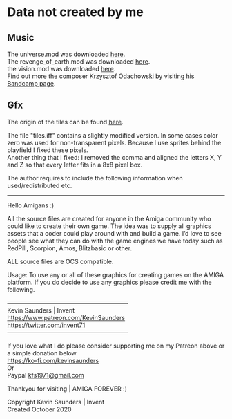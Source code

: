 # Data not created by me

## Music

The universe.mod was downloaded [here](http://janeway.exotica.org.uk/release.php?id=62457).  
The revenge_of_earth.mod was downloaded [here](http://janeway.exotica.org.uk/release.php?id=38885).  
the vision.mod was downloaded [here](http://janeway.exotica.org.uk/release.php?id=50591).  
Find out more the composer Krzysztof Odachowski by visiting his [Bandcamp page](https://soundkiller.bandcamp.com).  

## Gfx

The origin of the tiles can be found [here](https://www.patreon.com/posts/neonworld-2020-42472876).  

The file "tiles.iff" contains a slightly modified version. In some cases color zero was used for non-transparent pixels. Because I use sprites behind the playfield I fixed these pixels.  
Another thing that I fixed: I removed the comma and aligned the letters X, Y and Z so that every letter fits in a 8x8 pixel box.  

The author requires to include the following information when used/redistributed etc.  

*************************************************************************************


Hello Amigans :)  

All the source files are created for anyone in the Amiga community who could like to create their own game.  The idea was to supply all graphics assets that a coder could play around with and build a game.  I’d love to see people see what they can do with the game engines we have today such as RedPill, Scorpion, Amos, Blitzbasic or other.  

ALL source files are OCS compatible.   

Usage:  To use any or all of these graphics for creating games on the AMIGA platform.
If you do decide to use any graphics please credit me with the following.  

————————————————————  
Kevin Saunders | Invent  
https://www.patreon.com/KevinSaunders  
https://twitter.com/invent71  
————————————————————  

If you love what I do please consider supporting me on my Patreon above or a simple donation below  
https://ko-fi.com/kevinsaunders  
Or  
Paypal kfs1971@gmail.com  

Thankyou for visiting | AMIGA FOREVER :)  

Copyright Kevin Saunders | Invent  
Created October 2020  
